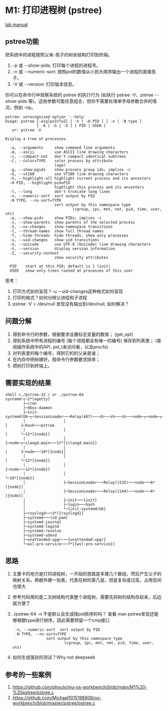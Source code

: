 # M1: 打印进程树 (pstree)

[lab manual](https://jyywiki.cn/OS/2024/labs/M1.md)

## pstree功能

把系统中的进程按照父亲-孩子的树状结构打印到终端。

1. -p 或 --show-pids: 打印每个进程的进程号。
1. -n 或 --numeric-sort: 按照pid的数值从小到大顺序输出一个进程的直接孩子。
1. -V 或 --version: 打印版本信息。

你可以在命令行中观察系统的 pstree 的执行行为 (如执行 pstree -V、pstree --show-pids 等)。这些参数可能任意组合，但你不需要处理单字母参数合并的情况，例如 -np。

```
pstree: unrecognized option '--help'
Usage: pstree [-acglpsStTuZ] [ -h | -H PID ] [ -n | -N type ]
              [ -A | -G | -U ] [ PID | USER ]
   or: pstree -V

Display a tree of processes.

  -a, --arguments     show command line arguments
  -A, --ascii         use ASCII line drawing characters
  -c, --compact-not   don't compact identical subtrees
  -C, --color=TYPE    color process by attribute
                      (age)
  -g, --show-pgids    show process group ids; implies -c
  -G, --vt100         use VT100 line drawing characters
  -h, --highlight-all highlight current process and its ancestors
  -H PID, --highlight-pid=PID
                      highlight this process and its ancestors
  -l, --long          don't truncate long lines
  -n, --numeric-sort  sort output by PID
  -N TYPE, --ns-sort=TYPE
                      sort output by this namespace type
                              (cgroup, ipc, mnt, net, pid, time, user, uts)
  -p, --show-pids     show PIDs; implies -c
  -s, --show-parents  show parents of the selected process
  -S, --ns-changes    show namespace transitions
  -t, --thread-names  show full thread names
  -T, --hide-threads  hide threads, show only processes
  -u, --uid-changes   show uid transitions
  -U, --unicode       use UTF-8 (Unicode) line drawing characters
  -V, --version       display version information
  -Z, --security-context
                      show security attributes

  PID    start at this PID; default is 1 (init)
  USER   show only trees rooted at processes of this user
```
思考：
1. 打印方式如何呈现？-u --uid-changes这种格式如何呈现
1. 打印的格式？如何分辨父进程和子进程
1. pstree -V > /dev/null 发现没有输出到/dev/null, 如何解决？

## 问题分解
1. 得到命令行的参数，根据要求设置标志变量的数值； (get_opt)
1. 得到系统中所有进程的编号 (每个进程都会有唯一的编号) 保存到列表里； (查阅操作系统中的API, pid_t来访问看，以及procfs)
1. 对列表里的每个编号，得到它的的父亲是谁；
1. 在内存中把树建好，按命令行参数要求排序；
1. 把树打印到终端上。

## 需要实现的结果
```
shell >./pstree-32 / or ./pstree-64
systemd─┬─2*[agetty]
        ├─cron
        ├─dbus-daemon
        ├─init-systemd(Ub─┬─SessionLeader───Relay(467)───sh───sh───sh───node─┬─node─┬─bash
        │                 │                                                  │      ├─bash───pstree
        │                 │                                                  │      └─12*[{node}]
        │                 │                                                  ├─node─┬─clangd.main───17*[{clangd.main}]
        │                 │                                                  │      ├─node───10*[{node}]
        │                 │                                                  │      └─13*[{node}]
        │                 │                                                  ├─node───12*[{node}]
        │                 │                                                  └─10*[{node}]
        │                 ├─SessionLeader───Relay(1135)───node───6*[{node}]
        │                 ├─SessionLeader───Relay(1144)───node───6*[{node}]
        │                 ├─init───{init}
        │                 ├─login───bash
        │                 └─{init-systemd(Ub}
        ├─rsyslogd───3*[{rsyslogd}]
        ├─systemd───(sd-pam)
        ├─systemd-journal
        ├─systemd-logind
        ├─systemd-resolve
        ├─systemd-udevd
        ├─unattended-upgr───{unattended-upgr}
        └─wsl-pro-service───7*[{wsl-pro-service}]
```

## 思路
1. 主要卡的地方是打印进程树，一开始的思路是多建几个数组，然后产生父子的映射关系，再额外建一张表，代表在树的第几层，但是复杂度过高，占用空间也很大
1. 参考代码用的是二叉树结构代表整个进程树，需要先将树的结构存起来，后边就方便了
1. ./pstree-64 -n 不是默认会生成按pid排序的吗？ 查看 man pstree发现还能够根据type进行排序，因此需要预留一个cmp接口

        -n, --numeric-sort  sort output by PID
        -N TYPE, --ns-sort=TYPE
                      sort output by this namespace type
                              (cgroup, ipc, mnt, net, pid, time, user, uts)

1. 如何生成强劲的测试？Why not deepseek



## 参考的一些案例
1. https://github.com/phoulx/nju-os-workbench/blob/main/M1%20-%20pstree/pstree.c
2. https://github.com/Michael1015198808/os-workbench/blob/master/pstree/pstree.c
